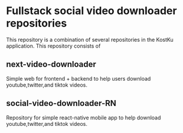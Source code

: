 # Fullstack social video downloader repositories
This repository is a combination of several repositories in the KostKu application. This repository consists of

## next-video-downloader
Simple web for frontend + backend to help users download youtube,twitter,and tiktok videos.

## social-video-downloader-RN
Repository for simple react-native mobile app to help download youtube,twitter,and tiktok videos.
